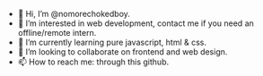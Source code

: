 - 👋 Hi, I’m @nomorechokedboy.
- 👀 I’m interested in web development, contact me if you need an offline/remote intern.
- 🌱 I’m currently learning pure javascript, html & css.
- 💞️ I’m looking to collaborate on frontend and web design.
- 📫 How to reach me: through this github.

<!---
nomorechokedboy/nomorechokedboy is a ✨ special ✨ repository because its `README.md` (this file) appears on your GitHub profile.
You can click the Preview link to take a look at your changes.
--->
